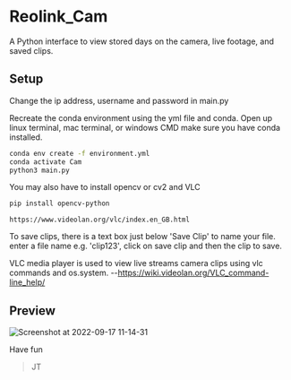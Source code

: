 # Reolink_Cam
A Python interface to view stored days on the camera, live footage, and saved clips. 


## Setup
Change the ip address, username and password in main.py  

Recreate the conda environment using the yml file and conda. 
Open up linux terminal, mac terminal, or windows CMD 
make sure you have conda installed.
```bash
conda env create -f environment.yml
conda activate Cam
python3 main.py
```
You may also have to install opencv or cv2 and VLC
```bash
pip install opencv-python
```
```
https://www.videolan.org/vlc/index.en_GB.html
```
To save clips, there is a text box just below 'Save Clip' to name your file.
enter a file name e.g. 'clip123', click on save clip and then the clip to save.

VLC media player is used to view live streams camera clips using vlc commands and os.system. --https://wiki.videolan.org/VLC_command-line_help/

## Preview
![Screenshot at 2022-09-17 11-14-31](https://user-images.githubusercontent.com/51917264/190851760-a9f68216-5a67-425f-94a4-f06e131fd4bc.png)

Have fun
> JT

